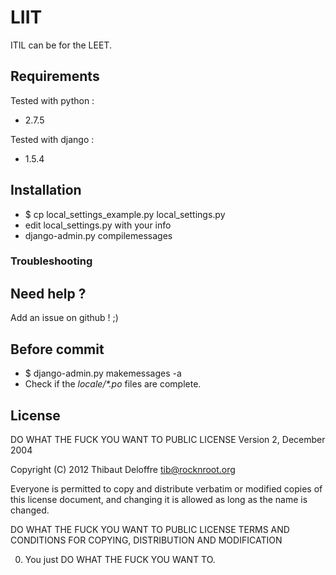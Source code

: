 # LIIT

ITIL can be for the LEET.

## Requirements

Tested with python :

* 2.7.5
 
Tested with django :

* 1.5.4

## Installation

* $ cp local_settings_example.py local_settings.py
* edit local_settings.py with your info
* django-admin.py compilemessages

### Troubleshooting

## Need help ?

Add an issue on github ! ;)

## Before commit

* $ django-admin.py makemessages -a
* Check if the _locale/*.po_ files are complete.

## License

DO WHAT THE FUCK YOU WANT TO PUBLIC LICENSE
       Version 2, December 2004

Copyright (C) 2012 Thibaut Deloffre <tib@rocknroot.org>

Everyone is permitted to copy and distribute verbatim or modified
copies of this license document, and changing it is allowed as long
as the name is changed.

DO WHAT THE FUCK YOU WANT TO PUBLIC LICENSE
TERMS AND CONDITIONS FOR COPYING, DISTRIBUTION AND MODIFICATION

0. You just DO WHAT THE FUCK YOU WANT TO.
